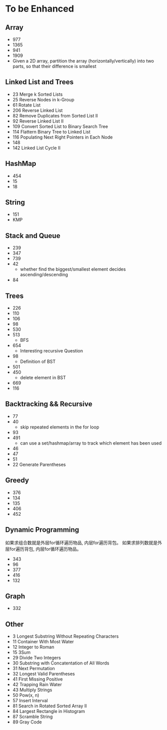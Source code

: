 # To be Enhanced

## Array

- 977
- 1365
- 941
- 1909
- Given a 2D array, partition the array (horizontally/vertically) into two parts, so that their difference is smallest

## Linked List and Trees

- 23 Merge k Sorted Lists
- 25 Reverse Nodes in k-Group
- 61 Rotate List
- 206 Reverse Linked List
- 82 Remove Duplicates from Sorted List II
- 92 Reverse Linked List II
- 109 Convert Sorted List to Binary Search Tree
- 114 Flattern Binary Tree to Linked List
- 116 Populating Next Right Pointers in Each Node
- 148
- 142 Linked List Cycle II

## HashMap

- 454
- 15
- 18

## String

- 151
- KMP

## Stack and Queue

- 239
- 347
- 739
- 42
  - whether find the biggest/smallest element decides ascending/descending 
- 84

## Trees

- 226
- 110
- 106
- 98
- 530
- 513
  - BFS
- 654
  - Interesting recursive Question
- 98
  - Definition of BST
- 501
- 450
  - delete element in BST
- 669
- 116

## Backtracking && Recursive

- 77
- 40
  - skip repeated elements in the for loop
- 93
- 491
  - can use a set/hashmap/array to track which element has been used
- 46
- 47
- 51
- 22 Generate Parentheses


## Greedy

- 376
- 134
- 135
- 406
- 452

## Dynamic Programming

如果求组合数就是外层for循环遍历物品, 内层for遍历背包。
如果求排列数就是外层for遍历背包, 内层for循环遍历物品。
- 343
- 96
- 377
- 416
- 132

## Graph

- 332

## Other

- 3 Longest Substring Without Repeating Characters
- 11 Container With Most Water
- 12 Integer to Roman
- 15 3Sum
- 29 Divide Two Integers
- 30 Substring with Concatentation of All Words
- 31 Next Permutation
- 32 Longest Valid Parentheses
- 41 First Missing Positive
- 42 Trapping Rain Water
- 43 Multiply Strings
- 50 Pow(x, n)
- 57 Insert Interval
- 81 Search in Rotated Sorted Array II
- 84 Largest Rectangle in Histogram
- 87 Scramble String
- 89 Gray Code
